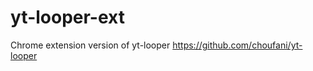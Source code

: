 yt-looper-ext
=============

Chrome extension version of yt-looper https://github.com/choufani/yt-looper
